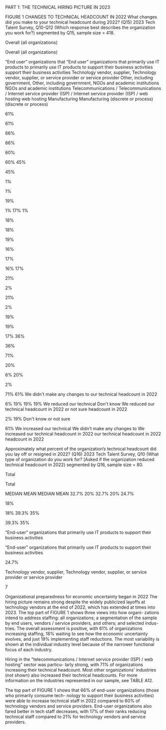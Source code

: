 PART 1: THE TECHNICAL HIRING PICTURE IN 2023


FIGURE 1
CHANGES TO TECHNICAL HEADCOUNT IN 2022
What changes did you make to your technical headcount during 2022? (Q15)
2023 Tech Talent Survey, Q10-Q12 (Which response best describes the organization you work for?) 
segmented by Q15, sample size = 418.


Overall (all organizations)


Overall (all organizations)


“End user” organizations that
“End user” organizations that
primarily use IT products to
primarily use IT products to
support their business activities
support their business activities
Technology vendor, supplier,
Technology vendor, supplier,
or service provider
or service provider
Other, including government,
Other, including government,
NGOs and academic institutions
NGOs and academic institutions
Telecommunications /
Telecommunications /
Internet service provider (ISP) /
Internet service provider (ISP) /
web hosting
web hosting
Manufacturing
Manufacturing
(discrete or process)
(discrete or process)


61%


61%


66%


66%


60%


60%
45%


45%


1%


1%


19%


1%
17%
1%


18%


18%


19%


16%


17%


16%
17%


21%


2%


21%


2%


19%


19%


17%
36%


36%


71%


20%


6%
20%


2%


71%
61%
We didn't make any changes to 
our technical headcount in 2022


6%
19%
19%
19%
We reduced our technical 
Don't know 
We reduced our technical 
headcount in 2022
or not sure
headcount in 2022


2%
19%
Don't know 
or not sure


61%
We increased our technical
We didn't make any changes to 
We increased our technical
headcount in 2022
our technical headcount in 2022
headcount in 2022


Approximately what percent of the organization’s technical 
headcount did you lay off or resigned in 2022? (Q16)
2023 Tech Talent Survey, Q10 (What type of organization do you work for? [Asked if the 
organization reduced technical headcount in 2022) segmented by Q16, sample size = 80. 


Total


Total


MEDIAN
MEAN
MEDIAN
MEAN
32.7% 20%
32.7% 20%
24.7%


18%


18%
39.3% 35%


39.3% 35%


“End-user” organizations that primarily use IT 
products to support their business activities


“End-user” organizations that primarily use IT 
products to support their business activities


24.7%


Technology vendor, supplier,
Technology vendor, supplier,
or service provider
or service provider


 7


Organizational preparedness 
for economic uncertainty 
began in 2022
The hiring picture remains strong despite the widely 
publicized layoffs at technology vendors at the end of 
2022, which has extended at times into 2023. The top 
part of FIGURE 1 shows three views into how organi-
zations intend to address staffing: all organizations; 
a segmentation of the sample by end users, vendors 
/ service providers, and others; and selected indus-
tries. The overall assessment is positive, with 61% of 
organizations increasing staffing, 18% waiting to see 
how the economic uncertainty evolves, and just 19% 
implementing staff reductions. The most variability is 
shown at the individual industry level because of the 
narrower functional focus of each industry.


Hiring in the "telecommunications / Internet service 
provider (ISP) / web hosting" sector was particu-
larly strong, with 71% of organizations increasing 
their technical headcount. Most other organizations’ 
industries (not shown) also increased their technical 
headcounts. For more information on the industries 
represented in our sample, see TABLE A12.


The top part of FIGURE 1 shows that 66% of end-user 
organizations (those who primarily consume tech-
nology to support their business activities) were 
able to increase technical staff in 2022 compared to 
60% of technology vendors and service providers. 
End-user organizations also fared better in tech staff 
decreases, with 17% of their ranks reducing technical 
staff compared to 21% for technology vendors and 
service providers.


